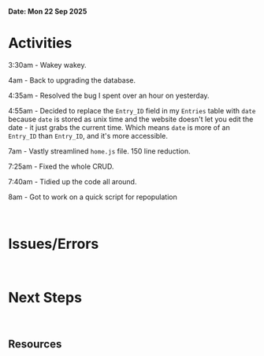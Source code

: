 **Date: Mon 22 Sep 2025**<br>

# Activities

3:30am - Wakey wakey.

4am - Back to upgrading the database.

4:35am - Resolved the bug I spent over an hour on yesterday.

4:55am - Decided to replace the `Entry_ID` field in my `Entries` table with `date` because `date` is stored as unix time and the website doesn't let you edit the date - it just grabs the current time. Which means `date` is more of an `Entry_ID` than `Entry_ID`, and it's more accessible.

7am - Vastly streamlined `home.js` file. 150 line reduction.

7:25am - Fixed the whole CRUD.

7:40am - Tidied up the code all around.

8am - Got to work on a quick script for repopulation



<br>

# Issues/Errors

<br>

# Next Steps

<br>

## Resources

<br>
